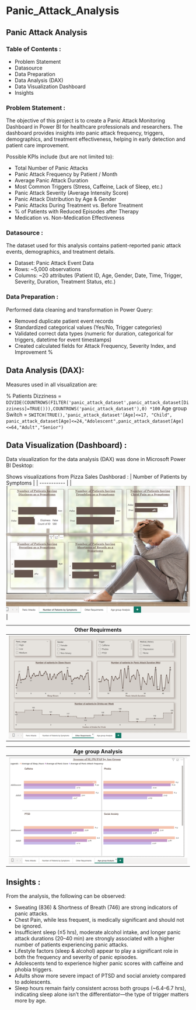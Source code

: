 # Panic_Attack_Analysis
## Panic Attack Analysis
### Table of Contents :
- Problem Statement 
- Datasource 
- Data Preparation
- Data Analysis (DAX)
- Data Visualization Dashboard
- Insights

### Problem Statement :
The objective of this project is to create a Panic Attack Monitoring Dashboard in Power BI for healthcare professionals and researchers. The dashboard provides insights into panic attack frequency, triggers, demographics, and treatment effectiveness, helping in early detection and patient care improvement.

Possible KPIs include (but are not limited to):

- Total Number of Panic Attacks
- Panic Attack Frequency by Patient / Month
- Average Panic Attack Duration
- Most Common Triggers (Stress, Caffeine, Lack of Sleep, etc.)
- Panic Attack Severity (Average Intensity Score)
- Panic Attack Distribution by Age & Gender
- Panic Attacks During Treatment vs. Before Treatment
- % of Patients with Reduced Episodes after Therapy
- Medication vs. Non-Medication Effectiveness

### Datasource :

The dataset used for this analysis contains patient-reported panic attack events, demographics, and treatment details.

- Dataset: Panic Attack Event Data
- Rows: ~5,000 observations
- Columns: ~20 attributes (Patient ID, Age, Gender, Date, Time, Trigger, Severity, Duration, Treatment Status, etc.)

### Data Preparation :

Performed data cleaning and transformation in Power Query:

- Removed duplicate patient event records
- Standardized categorical values (Yes/No, Trigger categories)
- Validated correct data types (numeric for duration, categorical for triggers, datetime for event timestamps)
- Created calculated fields for Attack Frequency, Severity Index, and Improvement %

## Data Analysis (DAX):
  
Measures used in  all visualization are:
 
% Patients Dizziness = `DIVIDE(COUNTROWS(FILTER('panic_attack_dataset',panic_attack_dataset[Dizziness]=TRUE())),COUNTROWS('panic_attack_dataset'),0) *100`
Age group Switch = `SWITCH(TRUE(),'panic_attack_dataset'[Age]<=17, "Child", panic_attack_dataset[Age]<=24,"Adolescent",panic_attack_dataset[Age]<=64,"Adult","Senior")`

## Data Visualization (Dashboard) :

Data visualization for the data analysis (DAX) was done in Microsoft Power BI Desktop:

Shows visualizations from Pizza Sales Dashborad :
| Number of Patients by Symptoms |
| ----------- |
| ![Panic Attack](https://github.com/rohitaage17/Panic_Attack_Analysis/blob/main/Number%20of%20Patients%20by%20Symptoms.png) |

| Other Requirments |
| ----------- |
| ![Panic Attack](https://github.com/rohitaage17/Panic_Attack_Analysis/blob/main/Other%20Requirements.png) |

| Age group Analysis|
| ----------- |
| ![Panic Attack](https://github.com/rohitaage17/Panic_Attack_Analysis/blob/main/Age%20group%20Analysis.png) |

## Insights :

From the analysis, the following can be observed:
  
- Sweating (836) & Shortness of Breath (746) are strong indicators of panic attacks.
- Chest Pain, while less frequent, is medically significant and should not be ignored.
- Insufficient sleep (≤5 hrs), moderate alcohol intake, and longer panic attack durations (20–40 min) are strongly associated with a higher number of patients experiencing panic attacks.
- Lifestyle factors (sleep & alcohol) appear to play a significant role in both the frequency and severity of panic episodes.
- Adolescents tend to experience higher panic scores with caffeine and phobia triggers.
- Adults show more severe impact of PTSD and social anxiety compared to adolescents.
- Sleep hours remain fairly consistent across both groups (~6.4–6.7 hrs), indicating sleep alone isn’t the differentiator—the type of trigger matters more by age.



